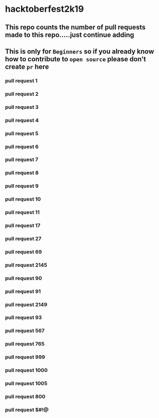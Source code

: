 # hacktoberfest2k19
## This repo counts the number of pull requests made to this repo.....just continue adding
## This is only for `Beginners` so if you already know how to contribute to `open source` please don't create `pr` here
### pull request 1
### pull request 2
### pull request 3
### pull request 4
### pull request 5
### pull request 6
### pull request 7
### pull request 8
### pull request 9
### pull request 10
### pull request 11
### pull request 17
### pull request 27
### pull request 69
### pull request 2145
### pull request 90
### pull request 91
### pull request 2149
### pull request 93
### pull request 567
### pull request 765
### pull request 999
### pull request 1000
### pull request 1005
### pull request 800
### pull request $#!@

